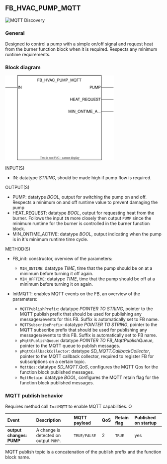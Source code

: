 ## FB_HVAC_PUMP_MQTT
![MQTT Discovery](https://img.shields.io/badge/MQTT%20Discovery-brightgreen)

### **General**

Designed to control a pump with a simple on/off signal and request heat from the burner function block when it is required. Respects any minimum runtime requirements.

### **Block diagram**

<img src="../_img/FB_HVAC_PUMP_MQTT.svg" width="350">

INPUT(S)

- IN: datatype _STRING_, should be made high if pump flow is required.

OUTPUT(S)

- PUMP: datatype _BOOL_, output for switching the pump on and off. Respects a minimum on and off runtime value to prevent damaging the pump
- HEAT_REQUEST: datatype _BOOL_, output for requesting heat from the burner. Follows the input `IN` more closely then output `PUMP` since the minimum runtime for the burner is controlled in the burner function block. 
- MIN_ONTIME_ACTIVE: datatype _BOOL_, output indicating when the pump is in it's minimum runtime time cycle.

METHOD(S)

- FB_init: constructor, overview of the parameters:
  - `MIN_ONTIME`: datatype _TIME_, time that the pump should be on at a minimum before turning it off again.
  - `MIN_OFFTIME`: datatype _TIME_, time that the pump should be off at a minimum before turning it on again.

- InitMQTT: enables MQTT events on the FB, an overview of the parameters:
  - `MQTTPublishPrefix`: datatype _POINTER TO STRING_, pointer to the MQTT publish prefix that should be used for publishing any messages/events for this FB. Suffix is automatically set to FB name.
  - `MQTTSubscribePrefix`: datatype _POINTER TO STRING_, pointer to the MQTT subscribe prefix that should be used for publishing any messages/events to this FB. Suffix is automatically set to FB name.
  - `pMqttPublishQueue`: datatype _POINTER TO FB_MqttPublishQueue_, pointer to the MQTT queue to publish messages.
  - `pMqttCallbackCollector`: datatype _SD_MQTT.CallbackCollector_, pointer to the MQTT callback collector, required to register FB for subscriptions on a certain topic.
  - `MqttQos`: datatype _SD_MQTT.QoS_, configures the MQTT Qos for the function block published messages.
  - `MqttRetain`: datatype _BOOL_, configures the MQTT retain flag for the function block published messages.


### **MQTT publish behavior**

Requires method call `InitMQTT` to enable MQTT capabilities. O

| Event                 | Description                         | MQTT payload | QoS                                  | Retain flag                          | Published on startup                 |
| :-------------------- | :---------------------------------- | :----------- | :----------------------------------- | :----------------------------------- | :----------------------------------- |
| **output changes: PUMP** | A change is detected on output `PUMP`. | `TRUE/FALSE` | 2 | `TRUE` | yes |

MQTT publish topic is a concatenation of the publish prefix and the function block name.
